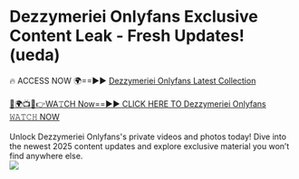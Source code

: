 # Dezzymeriei Onlyfans Exclusive Content Leak - Fresh Updates! (ueda)

🔥 ACCESS NOW 🌍==►► <a href="https://tinyurl.com/kvy9nzfs" rel="nofollow">Dezzymeriei Onlyfans Latest Collection</a>
<br><br>
[🔴🌍📺📱👉WA𝚃CH Now==►► CLICK HERE TO Dezzymeriei Onlyfans 𝚆𝙰𝚃𝙲𝙷 NOW](https://tinyurl.com/kvy9nzfs)
<br><br>
Unlock Dezzymeriei Onlyfans's private videos and photos today! Dive into the newest 2025 content updates and explore exclusive material you won’t find anywhere else.
<br>
<a href="https://tinyurl.com/kvy9nzfs" rel="nofollow" data-target="animated-image.originalLink"><img src="https://camo.githubusercontent.com/8a4f000d20f83aca3bf7ec5f350d767afa0574a8a352519fd8cfa583a6f93a33/68747470733a2f2f692e696d6775722e636f6d2f644a486b345a712e676966" data-canonical-src="https://i.imgur.com/dJHk4Zq.gif" style="max-width: 100%; display: inline-block;" data-target="animated-image.originalImage"></a>
<br>
